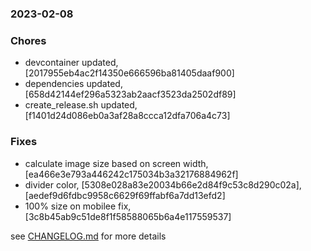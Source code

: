 ### 2023-02-08

### Chores
+ devcontainer updated, [2017955eb4ac2f14350e666596ba81405daaf900]
+ dependencies updated, [658d42144ef296a5323ab2aacf3523da2502df89]
+ create_release.sh updated, [f1401d24d086eb0a3af28a8ccca12dfa706a4c73]

### Fixes
+ calculate image size based on screen width, [ea466e3e793a446242c175034b3a32176884962f]
+ divider color, [5308e028a83e20034b66e2d84f9c53c8d290c02a], [aedef9d6fdbc9958c6629f69ffabf6a7dd13efd2]
+ 100% size on mobilee fix, [3c8b45ab9c51de8f1f58588065b6a4e117559537]


see <a href='https://github.com/mrjackwills/leafcast_vue/blob/main/CHANGELOG.md'>CHANGELOG.md</a> for more details
